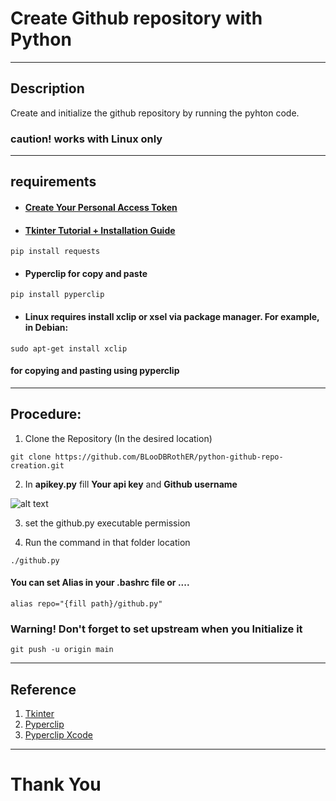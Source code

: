 # Create Github repository with Python
___
## Description
Create and initialize the github repository by running the pyhton code.
### caution! works with Linux only
___
## requirements

* #### [Create Your Personal Access Token](https://docs.github.com/en/github/authenticating-to-github/keeping-your-account-and-data-secure/creating-a-personal-access-token)
* #### [Tkinter Tutorial + Installation Guide](https://realpython.com/python-gui-tkinter/)
```
pip install requests
```
* #### Pyperclip for copy and paste
```
pip install pyperclip
```
* #### Linux requires install xclip or xsel via package manager. For example, in Debian:
```
sudo apt-get install xclip
```
#### for copying and pasting using pyperclip
___
## Procedure:

1. Clone the Repository (In the desired location)
```
git clone https://github.com/BLooDBRothER/python-github-repo-creation.git
```

2. In **apikey.py** fill **Your api key** and **Github username**


![alt text](https://i.ibb.co/WHt8ZCn/Screenshot-from-2021-06-09-11-42-08.png )


3. set the github.py executable permission

4. Run the command in that folder location
```
./github.py
```

#### You can set Alias in your .bashrc file or ....
```
alias repo="{fill path}/github.py"
```

### Warning! Don't forget to set upstream when you Initialize it
```
git push -u origin main
```
___
## Reference

1. [Tkinter](https://realpython.com/python-gui-tkinter/)
2. [Pyperclip](https://www.geeksforgeeks.org/pyperclip-module-in-python/)
3. [Pyperclip Xcode](https://stackoverflow.com/questions/32163481/pyperclip-is-giving-an-error)
___
# Thank You
